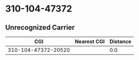 # 310-104-47372
## Unrecognized Carrier


| CGI | Nearest CGI | Distance |
|-----|-------------|----------|
| 310-104-47372-20520 |  | 0.0 |
